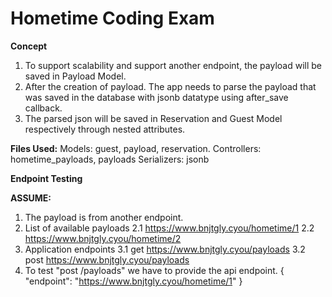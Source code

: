 # Hometime Coding Exam

**Concept**
1. To support scalability and support another endpoint, the payload will be saved in Payload Model. 
2. After the creation of payload. The app needs to parse the payload that was saved in the database with jsonb datatype using after_save callback. 
3. The parsed json will be saved in Reservation and Guest Model respectively through nested attributes. 

**Files Used:**
Models: guest, payload, reservation.
Controllers: hometime_payloads, payloads
Serializers: jsonb

**Endpoint Testing**

**ASSUME:**
1.  The payload is from another endpoint.
2.  List of available payloads
    2.1 https://www.bnjtgly.cyou/hometime/1
    2.2 https://www.bnjtgly.cyou/hometime/2
3.  Application endpoints
    3.1 get https://www.bnjtgly.cyou/payloads
    3.2 post https://www.bnjtgly.cyou/payloads
4.  To test "post /payloads" we have to provide the api endpoint.
    	{
      		"endpoint": "https://www.bnjtgly.cyou/hometime/1"
	}
